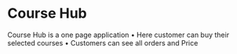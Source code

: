 # Course Hub
Course Hub is a one page application
• Here customer can buy their selected courses
• Customers can see all orders and Price
